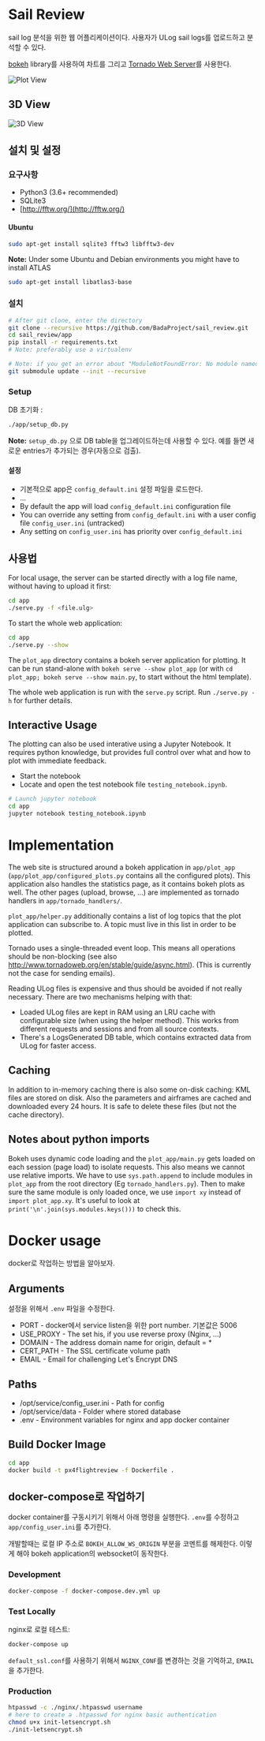 # Sail Review

sail log 분석을 위한 웹 어플리케이션이다. 사용자가 ULog sail logs를 업로드하고 분석할 수 있다.

[bokeh](http://bokeh.pydata.org) library를 사용하여 차트를 그리고 [Tornado Web Server](http://www.tornadoweb.org)를 사용한다.

![Plot View](screenshots/plot_view.png)

## 3D View
![3D View](screenshots/3d_view.gif)


## 설치 및 설정

### 요구사항

- Python3 (3.6+ recommended)
- SQLite3
- [http://fftw.org/](http://fftw.org/)

#### Ubuntu

```bash
sudo apt-get install sqlite3 fftw3 libfftw3-dev
```

**Note:** Under some Ubuntu and Debian environments you might have to
install ATLAS

```bash
sudo apt-get install libatlas3-base
```

### 설치

```bash
# After git clone, enter the directory
git clone --recursive https://github.com/BadaProject/sail_review.git
cd sail_review/app
pip install -r requirements.txt
# Note: preferably use a virtualenv

# Note: if you get an error about "ModuleNotFoundError: No module named 'libevents_parse'" update submodules
git submodule update --init --recursive
```

### Setup

DB 초기화 :

```bash
./app/setup_db.py
```

**Note:** `setup_db.py` 으로 DB table을 업그레이드하는데 사용할 수 있다. 예를 들면 새로운 entries가 추가되는 경우(자동으로 검출).

#### 설정

- 기본적으로 app은 `config_default.ini` 설정 파일을 로드한다.
- ...
- By default the app will load `config_default.ini` configuration file
- You can override any setting from `config_default.ini` with a user config file
  `config_user.ini` (untracked)
- Any setting on `config_user.ini` has priority over
  `config_default.ini`

## 사용법

For local usage, the server can be started directly with a log file name,
without having to upload it first:

```bash
cd app
./serve.py -f <file.ulg>
```

To start the whole web application:
```bash
cd app
./serve.py --show
```

The `plot_app` directory contains a bokeh server application for plotting. It
can be run stand-alone with `bokeh serve --show plot_app` (or with `cd plot_app;
bokeh serve --show main.py`, to start without the html template).

The whole web application is run with the `serve.py` script. Run `./serve.py -h`
for further details.

## Interactive Usage
The plotting can also be used interative using a Jupyter Notebook. It
requires python knowledge, but provides full control over what and how to plot
with immediate feedback.

- Start the notebook
- Locate and open the test notebook file `testing_notebook.ipynb`.

```bash
# Launch jupyter notebook
cd app
jupyter notebook testing_notebook.ipynb
```

# Implementation
The web site is structured around a bokeh application in `app/plot_app`
(`app/plot_app/configured_plots.py` contains all the configured plots). This
application also handles the statistics page, as it contains bokeh plots as
well. The other pages (upload, browse, ...) are implemented as tornado handlers
in `app/tornado_handlers/`.

`plot_app/helper.py` additionally contains a list of log topics that the plot
application can subscribe to. A topic must live in this list in order to be
plotted.

Tornado uses a single-threaded event loop. This means all operations should be
non-blocking (see also http://www.tornadoweb.org/en/stable/guide/async.html).
(This is currently not the case for sending emails).

Reading ULog files is expensive and thus should be avoided if not really
necessary. There are two mechanisms helping with that:
- Loaded ULog files are kept in RAM using an LRU cache with configurable size
  (when using the helper method). This works from different requests and
  sessions and from all source contexts.
- There's a LogsGenerated DB table, which contains extracted data from ULog
  for faster access.

## Caching
In addition to in-memory caching there is also some on-disk caching: KML files
are stored on disk. Also the parameters and airframes are cached and downloaded
every 24 hours. It is safe to delete these files (but not the cache directory).

## Notes about python imports
Bokeh uses dynamic code loading and the `plot_app/main.py` gets loaded on each
session (page load) to isolate requests. This also means we cannot use relative
imports. We have to use `sys.path.append` to include modules in `plot_app` from
the root directory (Eg `tornado_handlers.py`). Then to make sure the same module
is only loaded once, we use `import xy` instead of `import plot_app.xy`.
It's useful to look at `print('\n'.join(sys.modules.keys()))` to check this.

# Docker usage

docker로 작업하는 방법을 알아보자.

## Arguments

설정을 위해서 `.env` 파일을 수정한다.

- PORT - docker에서 service listen을 위한 port number. 기본값은 5006
- USE_PROXY - The set his, if you use reverse proxy (Nginx, ...)
- DOMAIN - The address domain name for origin, default = *
- CERT_PATH - The SSL certificate volume path
- EMAIL - Email for challenging Let's Encrypt DNS

## Paths

- /opt/service/config_user.ini - Path for config
- /opt/service/data - Folder where stored database
- .env - Environment variables for nginx and app docker container

## Build Docker Image

```bash
cd app
docker build -t px4flightreview -f Dockerfile .
```

## docker-compose로 작업하기
docker container를 구동시키기 위해서 아래 명령을 실행한다.
`.env`를 수정하고 `app/config_user.ini`를 추가한다.

개발할때는 로컬 IP 주소로 `BOKEH_ALLOW_WS_ORIGIN` 부분을 코멘트를 해제한다. 이렇게 해야
bokeh application의 websocket이 동작한다.

### Development
```bash
docker-compose -f docker-compose.dev.yml up
```

### Test Locally
nginx로 로컬 테스트:

```bash
docker-compose up
```

`default_ssl.conf`를 사용하기 위해서 `NGINX_CONF`를 변경하는 것을 기억하고, `EMAIL`을 추가한다.

### Production
```bash
htpasswd -c ./nginx/.htpasswd username
# here to create a .htpasswd for nginx basic authentication
chmod u+x init-letsencrypt.sh
./init-letsencrypt.sh
```